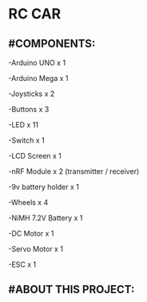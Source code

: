 # RC CAR

#COMPONENTS: 
-
-Arduino UNO        x 1

-Arduino Mega       x 1

-Joysticks          x 2

-Buttons            x 3

-LED                x 11

-Switch             x 1

-LCD Screen         x 1

-nRF Module         x 2 (transmitter / receiver)

-9v battery holder  x 1

-Wheels             x 4

-NiMH 7.2V Battery  x 1

-DC Motor           x 1

-Servo Motor        x 1

-ESC                x 1

#ABOUT THIS PROJECT:
-
